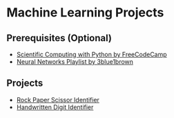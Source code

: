 # Machine Learning Projects
## Prerequisites (Optional)
- [Scientific Computing with Python by FreeCodeCamp](https://www.freecodecamp.org/learn/scientific-computing-with-python)
- [Neural Networks Playlist by 3blue1brown](https://www.youtube.com/watch?v=aircAruvnKk&list=PLZHQObOWTQDNU6R1_67000Dx_ZCJB-3pi&ab_channel=3Blue1Brown)

## Projects
- [Rock Paper Scissor Identifier](RSP-Identifier)
- [Handwritten Digit Identifier](Digit-Identifier)
